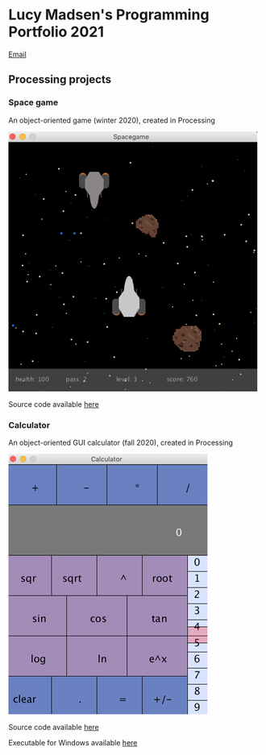 # Lucy Madsen's Programming Portfolio 2021
[Email](mailto:lucinda.madsen@gmail.com)

## Processing projects

### Space game
An object-oriented game (winter 2020), created in Processing

![image of space game](https://github.com/lucinda27/programming-portfolio/blob/gh-pages/Images/space%20game.png?raw=true)

Source code available [here](https://github.com/lucinda27/programming-portfolio/tree/gh-pages/src/Spacegame)

### Calculator
An object-oriented GUI calculator (fall 2020), created in Processing

![image of calculator](https://github.com/lucinda27/programming-portfolio/blob/gh-pages/Images/calculator.png?raw=true)

Source code available [here](https://github.com/lucinda27/programming-portfolio/tree/gh-pages/src/Spacegame)

Executable for Windows available [here](https://github.com/lucinda27/programming-portfolio/blob/gh-pages/applications/application.windows64.zip)
